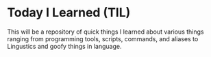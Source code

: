 # Today I Learned (TIL)

This will be a repository of quick things I learned about various things ranging from programming tools, scripts, commands, and aliases to Lingustics and goofy things in language.
